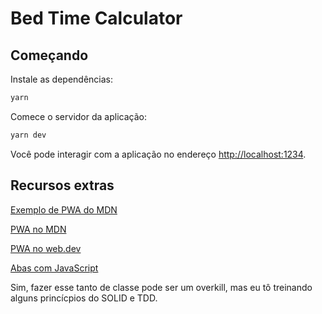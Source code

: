 # Bed Time Calculator

## Começando

Instale as dependências:

```sh
yarn
```

Comece o servidor da aplicação:

```sh
yarn dev
```

Você pode interagir com a aplicação no endereço
[http://localhost:1234](http://localhost:1234).

## Recursos extras

[Exemplo de PWA do MDN](https://github.com/mdn/pwa-examples/tree/master/js13kpwa)

[PWA no MDN](https://developer.mozilla.org/en-US/docs/Web/Progressive_web_apps)

[PWA no web.dev](https://web.dev/progressive-web-apps/)

[Abas com JavaScript](https://www.youtube.com/watch?v=sxPEmuW7aUg)


Sim, fazer esse tanto de classe pode ser um overkill,
mas eu tô treinando alguns princícpios do SOLID e TDD.
